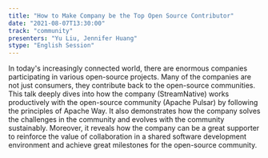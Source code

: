 ```yaml
---
title: "How to Make Company be the Top Open Source Contributor"
date: "2021-08-07T13:30:00" 
track: "community"
presenters: "Yu Liu, Jennifer Huang"
stype: "English Session"
---
```

In today's increasingly connected world, there are enormous companies participating in various open-source projects. Many of the companies are not just consumers, they contribute back to the open-source communities. This talk deeply dives into how the company (StreamNative) works productively with the open-source community (Apache Pulsar) by following the principles of Apache Way. It also demonstrates how the company solves the challenges in the community and evolves with the community sustainably. Moreover, it reveals how the company can be a great supporter to reinforce the value of collaboration in a shared software development environment and achieve great milestones for the open-source community.